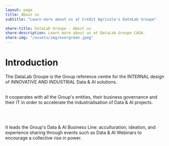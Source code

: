 ```yaml
---
layout: page
title: About us
subtitle: "Learn more about us at Crédit Agricole's DataLab Groupe"

share-title: DataLab Groupe - About us
share-description: Learn more about us at DataLab Groupe CASA.
share-img: "/assets/img/evergreen.jpeg"
---
```


# Introduction


<p style="text-align: justify">
The DataLab Groupe is the Group reference centre for the INTERNAL design of INNOVATIVE AND INDUSTRIAL Data & AI solutions.

<br>
<br>

It cooperates with all the Group's entities, their business governance and their IT in order to accelerate the industrialisation of Data & AI projects.

<br>
<br>

It leads the Group's Data & AI Business Line: acculturation, ideation, and experience sharing through events such as Data & AI Webinars to encourage a collective rise in power.
</p>



